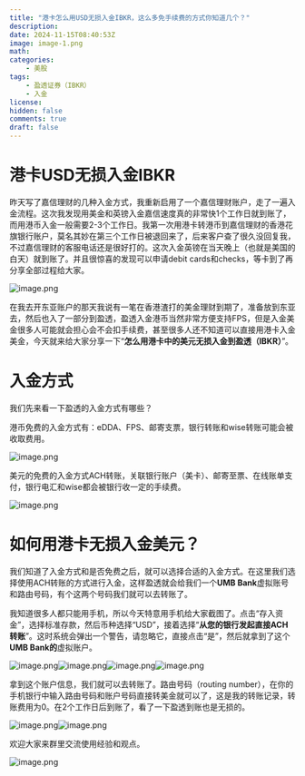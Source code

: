 ```yaml
---
title: "港卡怎么用USD无损入金IBKR，这么多免手续费的方式你知道几个？"
description: 
date: 2024-11-15T08:40:53Z
image: image-1.png
math: 
categories:
    - 美股
tags:
    - 盈透证券（IBKR）
    - 入金
license: 
hidden: false
comments: true
draft: false
---
```



# 港卡USD无损入金IBKR

昨天写了嘉信理财的几种入金方式，我重新启用了一个嘉信理财账户，走了一遍入金流程。这次我发现用美金和英镑入金嘉信速度真的非常快1个工作日就到账了，而用港币入金一般需要2-3个工作日。我第一次用港卡转港币到嘉信理财的香港花旗银行账户，莫名其妙在第三个工作日被退回来了，后来客户查了很久没回复我，不过嘉信理财的客服电话还是很好打的。这次入金英镑在当天晚上（也就是美国的白天）就到账了。并且很惊喜的发现可以申请debit cards和checks，等卡到了再分享全部过程给大家。

![image.png](image.png)

在我去开东亚账户的那天我说有一笔在香港渣打的美金理财到期了，准备放到东亚去，然后也入了一部分到盈透，盈透入金港币当然非常方便支持FPS，但是入金美金很多人可能就会担心会不会扣手续费，甚至很多人还不知道可以直接用港卡入金美金，今天就来给大家分享一下“**怎么用港卡中的美元无损入金到盈透（IBKR）**”。

# 入金方式

我们先来看一下盈透的入金方式有哪些？

港币免费的入金方式有：eDDA、FPS、邮寄支票，银行转账和wise转账可能会被收取费用。

![image.png](image1.png)

美元的免费的入金方式ACH转账，关联银行账户（美卡）、邮寄至票、在线账单支付，银行电汇和wise都会被银行收一定的手续费。

![image.png](image2.png)

# 如何用港卡无损入金美元？

我们知道了入金方式和是否免费之后，就可以选择合适的入金方式。在这里我们选择使用ACH转账的方式进行入金，这样盈透就会给我们一个**UMB Bank**虚拟账号和路由号码，有个这两个号码我们就可以去转账了。

我知道很多人都只能用手机，所以今天特意用手机给大家截图了。点击“存入资金”，选择标准存款，然后币种选择“USD”，接着选择“**从您的银行发起直接ACH转账**”。这时系统会弹出一个警告，请忽略它，直接点击“是”，然后就拿到了这个**UMB Bank的**虚拟账户。

![image.png](image3.png)![image.png](image4.png)![image.png](image5.png)![image.png](image6.png)

拿到这个账户信息，我们就可以去转账了。路由号码（routing number），在你的手机银行中输入路由号码和账户号码直接转美金就可以了，这是我的转账记录，转账费用为0。在2个工作日后到账了，看了一下盈透到账也是无损的。

![image.png](image7.png)![image.png](image8.png)

欢迎大家来群里交流使用经验和观点。

![image.png](image9.png)